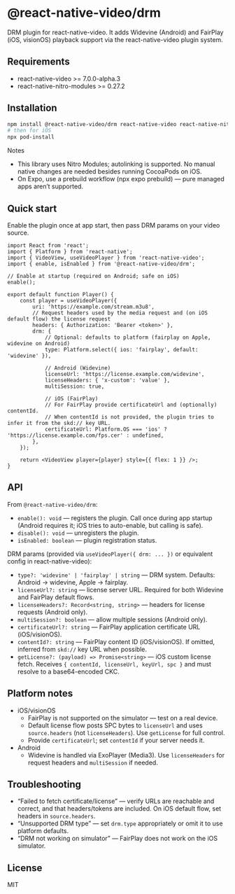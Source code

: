 # @react-native-video/drm

DRM plugin for react-native-video. It adds Widevine (Android) and FairPlay (iOS, visionOS) playback support via the react-native-video plugin system.

## Requirements

- react-native-video >= 7.0.0-alpha.3
- react-native-nitro-modules >= 0.27.2

## Installation

```sh
npm install @react-native-video/drm react-native-video react-native-nitro-modules
# then for iOS
npx pod-install
```

Notes
- This library uses Nitro Modules; autolinking is supported. No manual native changes are needed besides running CocoaPods on iOS.
- On Expo, use a prebuild workflow (npx expo prebuild) — pure managed apps aren’t supported.

## Quick start

Enable the plugin once at app start, then pass DRM params on your video source.

```tsx
import React from 'react';
import { Platform } from 'react-native';
import { VideoView, useVideoPlayer } from 'react-native-video';
import { enable, isEnabled } from '@react-native-video/drm';

// Enable at startup (required on Android; safe on iOS)
enable();

export default function Player() {
	const player = useVideoPlayer({
		uri: 'https://example.com/stream.m3u8',
		// Request headers used by the media request and (on iOS default flow) the license request
		headers: { Authorization: 'Bearer <token>' },
		drm: {
			// Optional: defaults to platform (fairplay on Apple, widevine on Android)
			type: Platform.select({ ios: 'fairplay', default: 'widevine' }),

			// Android (Widevine)
			licenseUrl: 'https://license.example.com/widevine',
			licenseHeaders: { 'x-custom': 'value' },
			multiSession: true,

			// iOS (FairPlay)
			// For FairPlay provide certificateUrl and (optionally) contentId.
			// When contentId is not provided, the plugin tries to infer it from the skd:// key URL.
			certificateUrl: Platform.OS === 'ios' ? 'https://license.example.com/fps.cer' : undefined,
		},
	});

	return <VideoView player={player} style={{ flex: 1 }} />;
}
```

## API

From `@react-native-video/drm`:

- `enable(): void` — registers the plugin. Call once during app startup (Android requires it; iOS tries to auto-enable, but calling is safe).
- `disable(): void` — unregisters the plugin.
- `isEnabled: boolean` — plugin registration status.

DRM params (provided via `useVideoPlayer({ drm: ... })` or equivalent config in react-native-video):

- `type?: 'widevine' | 'fairplay' | string` — DRM system. Defaults: Android → widevine, Apple → fairplay.
- `licenseUrl?: string` — license server URL. Required for both Widevine and FairPlay default flows.
- `licenseHeaders?: Record<string, string>` — headers for license requests (Android only).
- `multiSession?: boolean` — allow multiple sessions (Android only).
- `certificateUrl?: string` — FairPlay application certificate URL (iOS/visionOS).
- `contentId?: string` — FairPlay content ID (iOS/visionOS). If omitted, inferred from `skd://` key URL when possible.
- `getLicense?: (payload) => Promise<string>` — iOS custom license fetch. Receives `{ contentId, licenseUrl, keyUrl, spc }` and must resolve to a base64-encoded CKC.

## Platform notes

- iOS/visionOS
	- FairPlay is not supported on the simulator — test on a real device.
	- Default license flow posts SPC bytes to `licenseUrl` and uses `source.headers` (not `licenseHeaders`). Use `getLicense` for full control.
	- Provide `certificateUrl`; set `contentId` if your server needs it.
- Android
	- Widevine is handled via ExoPlayer (Media3). Use `licenseHeaders` for request headers and `multiSession` if needed.

## Troubleshooting

- “Failed to fetch certificate/license” — verify URLs are reachable and correct, and that headers/tokens are included. On iOS default flow, set headers in `source.headers`.
- “Unsupported DRM type” — set `drm.type` appropriately or omit it to use platform defaults.
- “DRM not working on simulator” — FairPlay does not work on the iOS simulator.

## License

MIT
